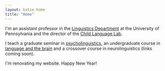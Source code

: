 ```yaml
---
layout: katie-home
title: "Home"
---
```



I'm an assistant professor in the [Linguistics Department](www.ling.upenn.edu) at the University of Pennsylvania and the director of the [Child Language Lab](/childlanglab).  

I teach a graduate seminar in [psycholinguistics](/ling607), an undergraduate course in [language and the brain](http://moonshots.langandbrain.com/) and a crossover course in neurolinguistics (links coming soon).


I'm renovating my website.  Happy New Year!

<!--stackedit_data:
eyJoaXN0b3J5IjpbMTg3MDk4MjMyNiw3ODc0NjY2NDddfQ==
-->